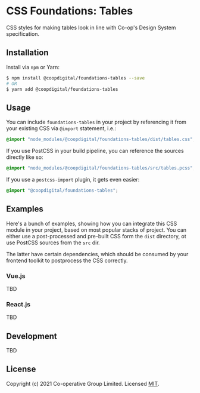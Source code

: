 # CSS Foundations: Tables
CSS styles for making tables look in line with Co-op's Design System specification.

## Installation
Install via `npm` or Yarn:
```bash
$ npm install @coopdigital/foundations-tables --save
# OR
$ yarn add @coopdigital/foundations-tables
```

## Usage
You can include `foundations-tables` in your project by referencing it from your existing CSS via `@import` statement, i.e.:
```css
@import "node_modules/@coopdigital/foundations-tables/dist/tables.css";
```

If you use PostCSS in your build pipeline, you can reference the sources directly like so:
```css
@import "node_modules/@coopdigital/foundations-tables/src/tables.pcss";
```

If you use a `postcss-import` plugin, it gets even easier:
```css
@import "@coopdigital/foundations-tables";
```

## Examples
Here's a bunch of examples, showing how you can integrate this CSS module in your project, based on most popular stacks of project. You can either use a post-processed and pre-built CSS form the `dist` directory, ot use PostCSS sources from the `src` dir.

The latter have certain dependencies, which should be consumed by your frontend toolkit to postprocess the CSS correctly.

### Vue.js
TBD

### React.js
TBD

## Development
TBD


## License
Copyright (c) 2021 Co-operative Group Limited.
Licensed [MIT](https://github.com/coopdigital/coop-frontend/blob/master/LICENSE).

 